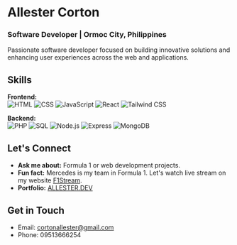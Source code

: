 # Allester Corton
### Software Developer | Ormoc City, Philippines

Passionate software developer focused on building innovative solutions and enhancing user experiences across the web and applications.

## Skills
**Frontend:**  
![HTML](https://img.shields.io/badge/HTML5-E34F26?style=flat-square&logo=html5&logoColor=white) 
![CSS](https://img.shields.io/badge/CSS3-1572B6?style=flat-square&logo=css3&logoColor=white) 
![JavaScript](https://img.shields.io/badge/JavaScript-F7DF1E?style=flat-square&logo=javascript&logoColor=black) 
![React](https://img.shields.io/badge/React-61DAFB?style=flat-square&logo=react&logoColor=black) 
![Tailwind CSS](https://img.shields.io/badge/Tailwind_CSS-38B2AC?style=flat-square&logo=tailwind-css&logoColor=white) 

**Backend:**  
![PHP](https://img.shields.io/badge/PHP-777BB4?style=flat-square&logo=php&logoColor=white) 
![SQL](https://img.shields.io/badge/SQL-4479A1?style=flat-square&logo=database&logoColor=white) 
![Node.js](https://img.shields.io/badge/Node.js-339933?style=flat-square&logo=node.js&logoColor=white) 
![Express](https://img.shields.io/badge/Express-000000?style=flat-square&logo=express&logoColor=white) 
![MongoDB](https://img.shields.io/badge/MongoDB-47A248?style=flat-square&logo=mongodb&logoColor=white) 

## Let's Connect
- **Ask me about:** Formula 1 or web development projects.
- **Fun fact:** Mercedes is my team in Formula 1. Let's watch live stream on my website [F1Stream](https://f1stream.vercel.app/).
- **Portfolio:** [ALLESTER.DEV](https://allestercorton.vercel.app/)

## Get in Touch
- Email: [cortonallester@gmail.com](mailto:cortonallester@gmail.com)
- Phone: 09513666254
